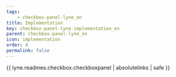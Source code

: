 ```yaml
---
tags: 
    - checkbox-panel-lyne_en
title: Implementation
key: checkbox-panel-lyne-implementation_en
parent: checkbox-panel-lyne_en
icon: implementation
order: 4
permalink: false  
---
```

{{ lyne.readmes.checkbox.checkboxpanel | absolutelinks | safe }}




